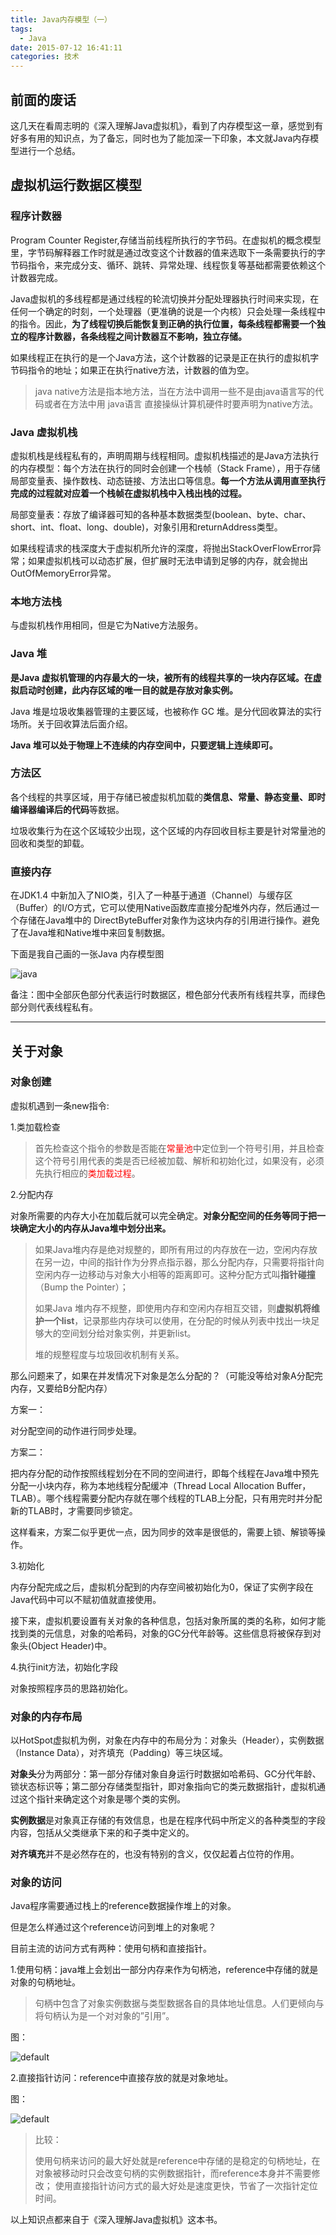 ```yaml
---
title: Java内存模型（一）
tags:
  - Java
date: 2015-07-12 16:41:11
categories: 技术
---
```


## 前面的废话

这几天在看周志明的《深入理解Java虚拟机》，看到了内存模型这一章，感觉到有好多有用的知识点，为了备忘，同时也为了能加深一下印象，本文就Java内存模型进行一个总结。

## 虚拟机运行数据区模型

### 程序计数器

Program Counter Register,存储当前线程所执行的字节码。在虚拟机的概念模型里，字节码解释器工作时就是通过改变这个计数器的值来选取下一条需要执行的字节码指令，来完成分支、循环、跳转、异常处理、线程恢复等基础都需要依赖这个计数器完成。

Java虚拟机的多线程都是通过线程的轮流切换并分配处理器执行时间来实现，在任何一个确定的时刻，一个处理器（更准确的说是一个内核）只会处理一条线程中的指令。因此，**为了线程切换后能恢复到正确的执行位置，每条线程都需要一个独立的程序计数器，各条线程之间计数器互不影响，独立存储。**

如果线程正在执行的是一个Java方法，这个计数器的记录是正在执行的虚拟机字节码指令的地址；如果正在执行native方法，计数器的值为空。

> java native方法是指本地方法，当在方法中调用一些不是由java语言写的代码或者在方法中用 java语言
> 直接操纵计算机硬件时要声明为native方法。

### Java 虚拟机栈

虚拟机栈是线程私有的，声明周期与线程相同。虚拟机栈描述的是Java方法执行的内存模型：每个方法在执行的同时会创建一个栈帧（Stack Frame），用于存储局部变量表、操作数栈、动态链接、方法出口等信息。**每一个方法从调用直至执行完成的过程就对应着一个栈帧在虚拟机栈中入栈出栈的过程。**

局部变量表：存放了编译器可知的各种基本数据类型(boolean、byte、char、short、int、float、long、double)，对象引用和returnAddress类型。

如果线程请求的栈深度大于虚拟机所允许的深度，将抛出StackOverFlowError异常；如果虚拟机栈可以动态扩展，但扩展时无法申请到足够的内存，就会抛出OutOfMemoryError异常。

### 本地方法栈

与虚拟机栈作用相同，但是它为Native方法服务。

### Java 堆

**是Java 虚拟机管理的内存最大的一块，被所有的线程共享的一块内存区域。在虚拟启动时创建，此内存区域的唯一目的就是存放对象实例。**

Java 堆是垃圾收集器管理的主要区域，也被称作 GC 堆。是分代回收算法的实行场所。关于回收算法后面介绍。

**Java 堆可以处于物理上不连续的内存空间中，只要逻辑上连续即可。**

### 方法区

各个线程的共享区域，用于存储已被虚拟机加载的**类信息、常量、静态变量、即时编译器编译后的代码**等数据。

垃圾收集行为在这个区域较少出现，这个区域的内存回收目标主要是针对常量池的回收和类型的卸载。

### 直接内存

在JDK1.4 中新加入了NIO类，引入了一种基于通道（Channel）与缓存区（Buffer）的I/O方式，它可以使用Native函数库直接分配堆外内存，然后通过一个存储在Java堆中的 DirectByteBuffer对象作为这块内存的引用进行操作。避免了在Java堆和Native堆中来回复制数据。

下面是我自己画的一张Java 内存模型图

![java](https://cloud.githubusercontent.com/assets/12984324/8637106/393773a8-28b4-11e5-9b4a-1b3e3c243d3d.PNG)

备注：图中全部灰色部分代表运行时数据区，橙色部分代表所有线程共享，而绿色部分则代表线程私有。


----------

## 关于对象

### 对象创建

虚拟机遇到一条new指令:

1.类加载检查

> 首先检查这个指令的参数是否能在<font color="red">常量池</font>中定位到一个符号引用，并且检查这个符号引用代表的类是否已经被加载、解析和初始化过，如果没有，必须先执行相应的<font color="red">类加载过程</font>。

2.分配内存

对象所需要的内存大小在加载后就可以完全确定。**对象分配空间的任务等同于把一块确定大小的内存从Java堆中划分出来。**

> 如果Java堆内存是绝对规整的，即所有用过的内存放在一边，空闲内存放在另一边，中间的指针作为分界点指示器，那么分配内存，只需要将指针向空闲内存一边移动与对象大小相等的距离即可。这种分配方式叫**指针碰撞**（Bump the Pointer）；
> 
> 如果Java 堆内存不规整，即使用内存和空闲内存相互交错，则**虚拟机将维护一个list**，记录那些内存块可以使用，在分配的时候从列表中找出一块足够大的空间划分给对象实例，并更新list。
> 
> 堆的规整程度与垃圾回收机制有关系。
> 

那么问题来了，如果在并发情况下对象是怎么分配的？（可能没等给对象A分配完内存，又要给B分配内存）

方案一：

对分配空间的动作进行同步处理。

方案二：

把内存分配的动作按照线程划分在不同的空间进行，即每个线程在Java堆中预先分配一小块内存，称为本地线程分配缓冲（Thread Local Allocation Buffer，TLAB）。哪个线程需要分配内存就在哪个线程的TLAB上分配，只有用完时并分配新的TLAB时，才需要同步锁定。

这样看来，方案二似乎更优一点，因为同步的效率是很低的，需要上锁、解锁等操作。

3.初始化

内存分配完成之后，虚拟机分配到的内存空间被初始化为0，保证了实例字段在Java代码中可以不赋初值就直接使用。

接下来，虚拟机要设置有关对象的各种信息，包括对象所属的类的名称，如何才能找到类的元信息，对象的哈希码，对象的GC分代年龄等。这些信息将被保存到对象头(Object Header)中。

4.执行init方法，初始化字段

对象按照程序员的思路初始化。

### 对象的内存布局

以HotSpot虚拟机为例，对象在内存中的布局分为：对象头（Header），实例数据（Instance Data），对齐填充（Padding）等三块区域。

**对象头**分为两部分：第一部分存储对象自身运行时数据如哈希码、GC分代年龄、锁状态标识等；第二部分存储类型指针，即对象指向它的类元数据指针，虚拟机通过这个指针来确定这个对象是哪个类的实例。

**实例数据**是对象真正存储的有效信息，也是在程序代码中所定义的各种类型的字段内容，包括从父类继承下来的和子类中定义的。

**对齐填充**并不是必然存在的，也没有特别的含义，仅仅起着占位符的作用。

### 对象的访问

Java程序需要通过栈上的reference数据操作堆上的对象。

但是怎么样通过这个reference访问到堆上的对象呢？

目前主流的访问方式有两种：使用句柄和直接指针。

1.使用句柄：java堆上会划出一部分内存来作为句柄池，reference中存储的就是对象的句柄地址。

> 句柄中包含了对象实例数据与类型数据各自的具体地址信息。人们更倾向与将句柄认为是一个对对象的”引用”。

图：

![default](https://cloud.githubusercontent.com/assets/12984324/8637109/5114abc6-28b4-11e5-89a9-248cff6ec27d.PNG)

2.直接指针访问：reference中直接存放的就是对象地址。

图：

![default](https://cloud.githubusercontent.com/assets/12984324/8637111/5a3fac46-28b4-11e5-8c0c-a626e834288f.PNG)

> 比较：
> 
> 使用句柄来访问的最大好处就是reference中存储的是稳定的句柄地址，在对象被移动时只会改变句柄的实例数据指针，而reference本身并不需要修改；
> 使用直接指针访问方式的最大好处是速度更快，节省了一次指针定位时间。

以上知识点都来自于《深入理解Java虚拟机》这本书。
